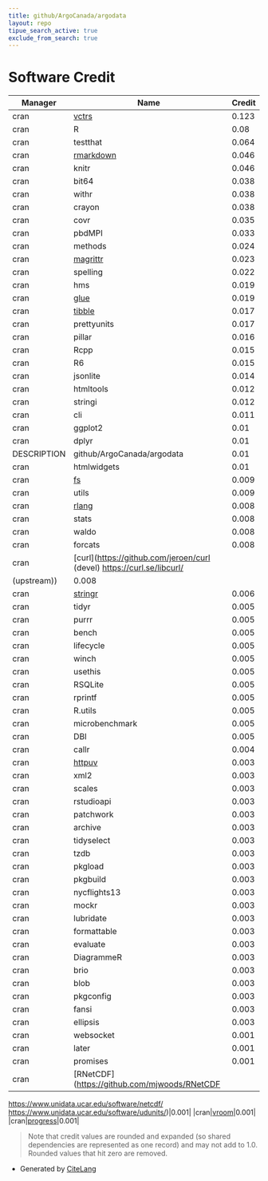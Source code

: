 ```yaml
---
title: github/ArgoCanada/argodata
layout: repo
tipue_search_active: true
exclude_from_search: true
---
```

# Software Credit

|Manager|Name|Credit|
|-------|----|------|
|cran|[vctrs](https://vctrs.r-lib.org/)|0.123|
|cran|R|0.08|
|cran|testthat|0.064|
|cran|[rmarkdown](https://github.com/rstudio/rmarkdown)|0.046|
|cran|knitr|0.046|
|cran|bit64|0.038|
|cran|withr|0.038|
|cran|crayon|0.038|
|cran|covr|0.035|
|cran|pbdMPI|0.033|
|cran|methods|0.024|
|cran|[magrittr](https://magrittr.tidyverse.org)|0.023|
|cran|spelling|0.022|
|cran|hms|0.019|
|cran|[glue](https://github.com/tidyverse/glue)|0.019|
|cran|[tibble](https://tibble.tidyverse.org/)|0.017|
|cran|prettyunits|0.017|
|cran|pillar|0.016|
|cran|Rcpp|0.015|
|cran|R6|0.015|
|cran|jsonlite|0.014|
|cran|htmltools|0.012|
|cran|stringi|0.012|
|cran|cli|0.011|
|cran|ggplot2|0.01|
|cran|dplyr|0.01|
|DESCRIPTION|github/ArgoCanada/argodata|0.01|
|cran|htmlwidgets|0.01|
|cran|[fs](https://fs.r-lib.org)|0.009|
|cran|utils|0.009|
|cran|[rlang](https://rlang.r-lib.org)|0.008|
|cran|stats|0.008|
|cran|waldo|0.008|
|cran|forcats|0.008|
|cran|[curl](https://github.com/jeroen/curl (devel) https://curl.se/libcurl/
(upstream))|0.008|
|cran|[stringr](http://stringr.tidyverse.org)|0.006|
|cran|tidyr|0.005|
|cran|purrr|0.005|
|cran|bench|0.005|
|cran|lifecycle|0.005|
|cran|winch|0.005|
|cran|usethis|0.005|
|cran|RSQLite|0.005|
|cran|rprintf|0.005|
|cran|R.utils|0.005|
|cran|microbenchmark|0.005|
|cran|DBI|0.005|
|cran|callr|0.004|
|cran|[httpuv](https://github.com/rstudio/httpuv)|0.003|
|cran|xml2|0.003|
|cran|scales|0.003|
|cran|rstudioapi|0.003|
|cran|patchwork|0.003|
|cran|archive|0.003|
|cran|tidyselect|0.003|
|cran|tzdb|0.003|
|cran|pkgload|0.003|
|cran|pkgbuild|0.003|
|cran|nycflights13|0.003|
|cran|mockr|0.003|
|cran|lubridate|0.003|
|cran|formattable|0.003|
|cran|evaluate|0.003|
|cran|DiagrammeR|0.003|
|cran|brio|0.003|
|cran|blob|0.003|
|cran|pkgconfig|0.003|
|cran|fansi|0.003|
|cran|ellipsis|0.003|
|cran|websocket|0.001|
|cran|later|0.001|
|cran|promises|0.001|
|cran|[RNetCDF](https://github.com/mjwoods/RNetCDF
https://www.unidata.ucar.edu/software/netcdf/
https://www.unidata.ucar.edu/software/udunits/)|0.001|
|cran|[vroom](https://vroom.r-lib.org)|0.001|
|cran|[progress](https://github.com/r-lib/progress#readme)|0.001|


> Note that credit values are rounded and expanded (so shared dependencies are represented as one record) and may not add to 1.0. Rounded values that hit zero are removed.


- Generated by [CiteLang](https://github.com/vsoch/citelang)
